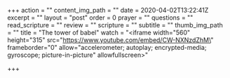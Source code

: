 +++
action = ""
content_img_path = ""
date = 2020-04-02T13:22:41Z
excerpt = ""
layout = "post"
order = 0
prayer = ""
questions = ""
read_scripture = ""
review = ""
scripture = ""
subtitle = ""
thumb_img_path = ""
title = "The tower of babel"
watch = "<iframe width=\"560\" height=\"315\" src=\"https://www.youtube.com/embed/CW-NXNzdZhM\" frameborder=\"0\" allow=\"accelerometer; autoplay; encrypted-media; gyroscope; picture-in-picture\" allowfullscreen></iframe>"

+++

